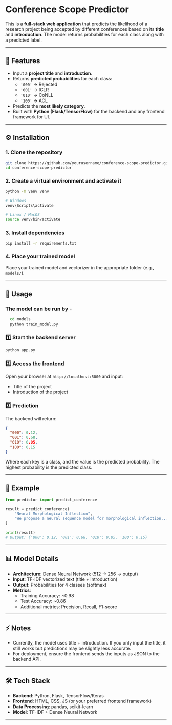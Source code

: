 # Conference Scope Predictor

This is a **full-stack web application** that predicts the likelihood of a research project being accepted by different conferences based on its **title** and **introduction**. The model returns probabilities for each class along with a predicted label.

---

## 🎯 Features

- Input a **project title** and **introduction**.
- Returns **predicted probabilities** for each class:
  - `'000'` → Rejected
  - `'001'` → ICLR
  - `'010'` → CoNLL
  - `'100'` → ACL
- Predicts the **most likely category**.
- Built with **Python (Flask/TensorFlow)** for the backend and any frontend framework for UI.

---

## ⚙️ Installation

### 1. Clone the repository

```bash
git clone https://github.com/yourusername/conference-scope-predictor.git
cd conference-scope-predictor
```

### 2. Create a virtual environment and activate it

```bash
python -m venv venv

# Windows
venv\Scripts\activate

# Linux / MacOS
source venv/bin/activate
```

### 3. Install dependencies

```bash
pip install -r requirements.txt
```

### 4. Place your trained model

Place your trained model and vectorizer in the appropriate folder (e.g., `models/`).

---

## 🧠 Usage

### The model can be run by -
```bash
  cd models
  python train_model.py
```

### 1️⃣ Start the backend server

```bash
python app.py
```

### 2️⃣ Access the frontend

Open your browser at `http://localhost:5000` and input:
- Title of the project
- Introduction of the project

### 3️⃣ Prediction

The backend will return:

```json
{
  "000": 0.12,
  "001": 0.68,
  "010": 0.05,
  "100": 0.15
}
```

Where each key is a class, and the value is the predicted probability. The highest probability is the predicted class.

---

## 🧩 Example

```python
from predictor import predict_conference

result = predict_conference(
    "Neural Morphological Inflection",
    "We propose a neural sequence model for morphological inflection..."
)

print(result)
# Output: {'000': 0.12, '001': 0.68, '010': 0.05, '100': 0.15}
```

---

## 📊 Model Details

- **Architecture**: Dense Neural Network (512 → 256 → output)
- **Input**: TF-IDF vectorized text (title + introduction)
- **Output**: Probabilities for 4 classes (softmax)
- **Metrics**:
  - Training Accuracy: ~0.98
  - Test Accuracy: ~0.86
  - Additional metrics: Precision, Recall, F1-score

---

## ⚡ Notes

- Currently, the model uses title + introduction. If you only input the title, it still works but predictions may be slightly less accurate.
- For deployment, ensure the frontend sends the inputs as JSON to the backend API.

---

## 🛠️ Tech Stack

- **Backend**: Python, Flask, TensorFlow/Keras
- **Frontend**: HTML, CSS, JS (or your preferred frontend framework)
- **Data Processing**: pandas, scikit-learn
- **Model**: TF-IDF + Dense Neural Network

---
